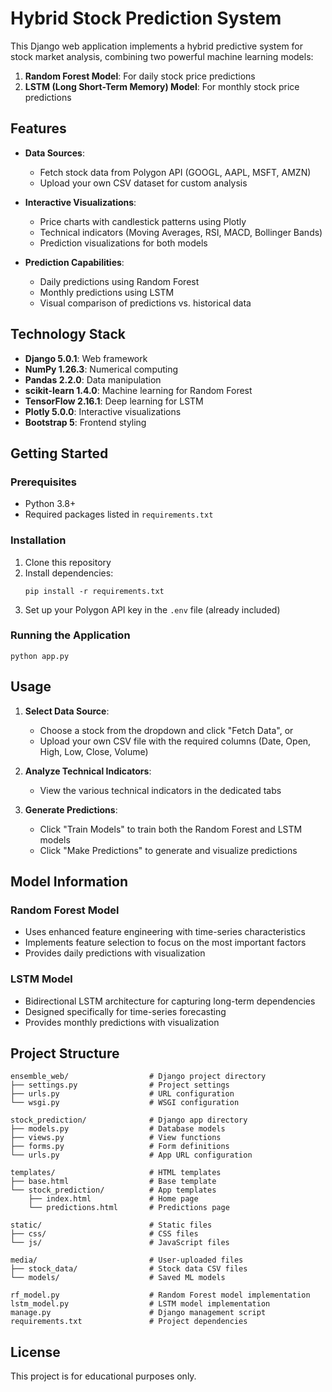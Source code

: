 # Hybrid Stock Prediction System

This Django web application implements a hybrid predictive system for stock market analysis, combining two powerful machine learning models:

1. **Random Forest Model**: For daily stock price predictions
2. **LSTM (Long Short-Term Memory) Model**: For monthly stock price predictions

## Features

- **Data Sources**:
  - Fetch stock data from Polygon API (GOOGL, AAPL, MSFT, AMZN)
  - Upload your own CSV dataset for custom analysis

- **Interactive Visualizations**:
  - Price charts with candlestick patterns using Plotly
  - Technical indicators (Moving Averages, RSI, MACD, Bollinger Bands)
  - Prediction visualizations for both models

- **Prediction Capabilities**:
  - Daily predictions using Random Forest
  - Monthly predictions using LSTM
  - Visual comparison of predictions vs. historical data

## Technology Stack

- **Django 5.0.1**: Web framework
- **NumPy 1.26.3**: Numerical computing
- **Pandas 2.2.0**: Data manipulation
- **scikit-learn 1.4.0**: Machine learning for Random Forest
- **TensorFlow 2.16.1**: Deep learning for LSTM
- **Plotly 5.0.0**: Interactive visualizations
- **Bootstrap 5**: Frontend styling

## Getting Started

### Prerequisites

- Python 3.8+
- Required packages listed in `requirements.txt`

### Installation

1. Clone this repository
2. Install dependencies:
   ```
   pip install -r requirements.txt
   ```
3. Set up your Polygon API key in the `.env` file (already included)

### Running the Application

```
python app.py
```

## Usage

1. **Select Data Source**:
   - Choose a stock from the dropdown and click "Fetch Data", or
   - Upload your own CSV file with the required columns (Date, Open, High, Low, Close, Volume)

2. **Analyze Technical Indicators**:
   - View the various technical indicators in the dedicated tabs

3. **Generate Predictions**:
   - Click "Train Models" to train both the Random Forest and LSTM models
   - Click "Make Predictions" to generate and visualize predictions

## Model Information

### Random Forest Model
- Uses enhanced feature engineering with time-series characteristics
- Implements feature selection to focus on the most important factors
- Provides daily predictions with visualization

### LSTM Model
- Bidirectional LSTM architecture for capturing long-term dependencies
- Designed specifically for time-series forecasting
- Provides monthly predictions with visualization

## Project Structure

```
ensemble_web/                  # Django project directory
├── settings.py                # Project settings
├── urls.py                    # URL configuration
└── wsgi.py                    # WSGI configuration

stock_prediction/              # Django app directory
├── models.py                  # Database models
├── views.py                   # View functions
├── forms.py                   # Form definitions
└── urls.py                    # App URL configuration

templates/                     # HTML templates
├── base.html                  # Base template
└── stock_prediction/          # App templates
    ├── index.html             # Home page
    └── predictions.html       # Predictions page

static/                        # Static files
├── css/                       # CSS files
└── js/                        # JavaScript files

media/                         # User-uploaded files
├── stock_data/                # Stock data CSV files
└── models/                    # Saved ML models

rf_model.py                    # Random Forest model implementation
lstm_model.py                  # LSTM model implementation
manage.py                      # Django management script
requirements.txt               # Project dependencies
```

## License

This project is for educational purposes only.
